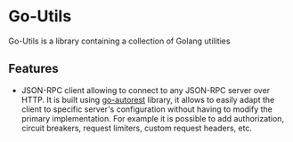 # Go-Utils

Go-Utils is a library containing a collection of Golang utilities

## Features

- JSON-RPC client allowing to connect to any JSON-RPC server over HTTP. It is built using [go-autorest](https://github.com/Azure/go-autorest) library, it allows to easily adapt the client to specific server's configuration without having to modify the primary implementation. For example it is possible to add authorization, circuit breakers, request limiters, custom request headers, etc.